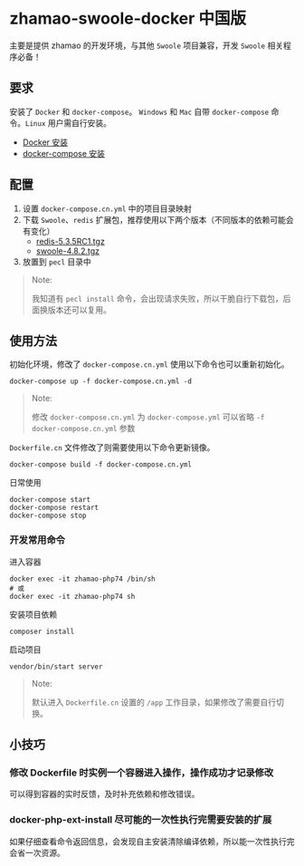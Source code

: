 # zhamao-swoole-docker 中国版

主要是提供 zhamao 的开发环境，与其他 `Swoole` 项目兼容，开发 `Swoole` 相关程序必备！


## 要求

安装了 `Docker` 和 `docker-compose`。 `Windows` 和 `Mac` 自带 `docker-compose` 命令。`Linux` 用户需自行安装。

- [Docker 安装](https://docs.docker.com/get-docker/)
- [docker-compose 安装](https://docs.docker.com/compose/install/)


## 配置

1. 设置 `docker-compose.cn.yml` 中的项目目录映射
2. 下载 `Swoole`、`redis` 扩展包，推荐使用以下两个版本（不同版本的依赖可能会有变化）
    - [redis-5.3.5RC1.tgz](http://pecl.php.net/get/redis-5.3.5RC1.tgz)
    - [swoole-4.8.2.tgz](http://pecl.php.net/get/swoole-4.8.2.tgz)
3. 放置到 `pecl` 目录中

> Note:
>
> 我知道有 `pecl install` 命令，会出现请求失败，所以干脆自行下载包，后面换版本还可以复用。 


## 使用方法

初始化环境，修改了 `docker-compose.cn.yml` 使用以下命令也可以重新初始化。

```shell
docker-compose up -f docker-compose.cn.yml -d
```

> Note:
>
> 修改 `docker-compose.cn.yml` 为 `docker-compose.yml` 可以省略 `-f docker-compose.cn.yml` 参数


`Dockerfile.cn` 文件修改了则需要使用以下命令更新镜像。

```shell
docker-compose build -f docker-compose.cn.yml
```


日常使用

```shell
docker-compose start
docker-compose restart
docker-compose stop
```

### 开发常用命令

进入容器

```shell
docker exec -it zhamao-php74 /bin/sh
# 或
docker exec -it zhamao-php74 sh 
```

安装项目依赖

```shell
composer install
```

启动项目

```shell
vendor/bin/start server
```

> Note:
>
> 默认进入 `Dockerfile.cn` 设置的 `/app` 工作目录，如果修改了需要自行切换。


## 小技巧

### 修改 Dockerfile 时实例一个容器进入操作，操作成功才记录修改

可以得到容器的实时反馈，及时补充依赖和修改错误。

### docker-php-ext-install 尽可能的一次性执行完需要安装的扩展

如果仔细查看命令返回信息，会发现自主安装清除编译依赖，所以能一次性执行完会省一次资源。
